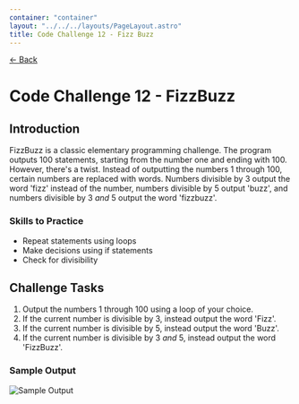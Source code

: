 ```yaml
---
container: "container"
layout: "../../../layouts/PageLayout.astro"
title: Code Challenge 12 - Fizz Buzz
---
```


[← Back](/comp-sci/code-challenges/)

# Code Challenge 12 - FizzBuzz

## Introduction

FizzBuzz is a classic elementary programming challenge. The program outputs 100 statements, starting from the number one and ending with 100. However, there's a twist. Instead of outputting the numbers 1 through 100, certain numbers are replaced with words. Numbers divisible by 3 output the word 'fizz' instead of the number, numbers divisible by 5 output 'buzz', and numbers divisible by 3 _and_ 5 output the word 'fizzbuzz'.

### Skills to Practice

- Repeat statements using loops
- Make decisions using if statements
- Check for divisibility

## Challenge Tasks

1. Output the numbers 1 through 100 using a loop of your choice.
2. If the current number is divisible by 3, instead output the word 'Fizz'.
3. If the current number is divisible by 5, instead output the word 'Buzz'.
4. If the current number is divisible by 3 _and_ 5, instead output the word 'FizzBuzz'.

### Sample Output

![Sample Output](/assets/img/code-challenges/challenge-12-fizzbuzz.gif)
